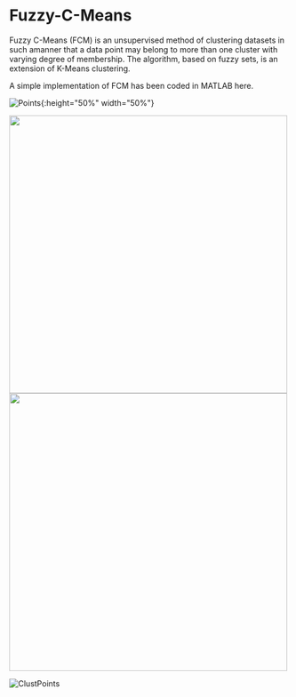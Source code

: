 # Fuzzy-C-Means
Fuzzy C-Means (FCM) is an unsupervised method of clustering datasets in such amanner that a data point may belong to more than one cluster with varying degree of membership. The algorithm, based on fuzzy sets, is an extension of K-Means clustering. 

A simple implementation of FCM has been coded in MATLAB here.

![Points](https://user-images.githubusercontent.com/39689610/86534111-65a71300-bef3-11ea-944d-57622d5abfc1.jpg){:height="50%" width="50%"}

<img src="https://user-images.githubusercontent.com/39689610/86534111-65a71300-bef3-11ea-944d-57622d5abfc1.jpg" width="500" height="500">
<img src="https://user-images.githubusercontent.com/39689610/86534123-7a83a680-bef3-11ea-9ab4-7aa9b0dfacdf.jpg" width="500" height="500">

![ClustPoints](https://user-images.githubusercontent.com/39689610/86534123-7a83a680-bef3-11ea-9ab4-7aa9b0dfacdf.jpg)

